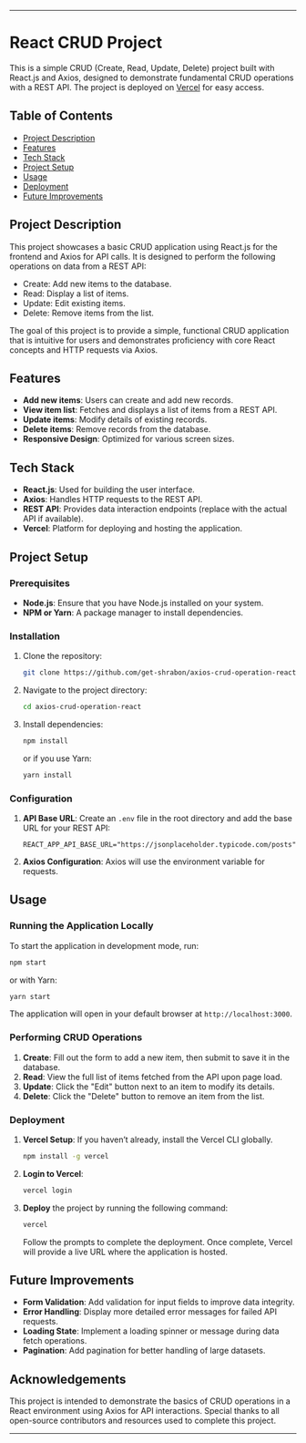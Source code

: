 
---

# React CRUD Project

This is a simple CRUD (Create, Read, Update, Delete) project built with React.js and Axios, designed to demonstrate fundamental CRUD operations with a REST API. The project is deployed on [Vercel](https://vercel.com/) for easy access.

## Table of Contents

- [Project Description](#project-description)
- [Features](#features)
- [Tech Stack](#tech-stack)
- [Project Setup](#project-setup)
- [Usage](#usage)
- [Deployment](#deployment)
- [Future Improvements](#future-improvements)

## Project Description

This project showcases a basic CRUD application using React.js for the frontend and Axios for API calls. It is designed to perform the following operations on data from a REST API:
- Create: Add new items to the database.
- Read: Display a list of items.
- Update: Edit existing items.
- Delete: Remove items from the list.

The goal of this project is to provide a simple, functional CRUD application that is intuitive for users and demonstrates proficiency with core React concepts and HTTP requests via Axios.

## Features

- **Add new items**: Users can create and add new records.
- **View item list**: Fetches and displays a list of items from a REST API.
- **Update items**: Modify details of existing records.
- **Delete items**: Remove records from the database.
- **Responsive Design**: Optimized for various screen sizes.

## Tech Stack

- **React.js**: Used for building the user interface.
- **Axios**: Handles HTTP requests to the REST API.
- **REST API**: Provides data interaction endpoints (replace with the actual API if available).
- **Vercel**: Platform for deploying and hosting the application.

## Project Setup

### Prerequisites

- **Node.js**: Ensure that you have Node.js installed on your system.
- **NPM or Yarn**: A package manager to install dependencies.

### Installation

1. Clone the repository:
   ```bash
   git clone https://github.com/get-shrabon/axios-crud-operation-react.git
   ```
2. Navigate to the project directory:
   ```bash
   cd axios-crud-operation-react
   ```
3. Install dependencies:
   ```bash
   npm install
   ```
   or if you use Yarn:
   ```bash
   yarn install
   ```

### Configuration

1. **API Base URL**: Create an `.env` file in the root directory and add the base URL for your REST API:
   ```plaintext
   REACT_APP_API_BASE_URL="https://jsonplaceholder.typicode.com/posts"
   ```
2. **Axios Configuration**: Axios will use the environment variable for requests.

## Usage

### Running the Application Locally

To start the application in development mode, run:
```bash
npm start
```
or with Yarn:
```bash
yarn start
```

The application will open in your default browser at `http://localhost:3000`.

### Performing CRUD Operations

1. **Create**: Fill out the form to add a new item, then submit to save it in the database.
2. **Read**: View the full list of items fetched from the API upon page load.
3. **Update**: Click the "Edit" button next to an item to modify its details.
4. **Delete**: Click the "Delete" button to remove an item from the list.

### Deployment

1. **Vercel Setup**: If you haven’t already, install the Vercel CLI globally.
   ```bash
   npm install -g vercel
   ```
2. **Login to Vercel**:
   ```bash
   vercel login
   ```
3. **Deploy** the project by running the following command:
   ```bash
   vercel
   ```
   Follow the prompts to complete the deployment. Once complete, Vercel will provide a live URL where the application is hosted.

## Future Improvements

- **Form Validation**: Add validation for input fields to improve data integrity.
- **Error Handling**: Display more detailed error messages for failed API requests.
- **Loading State**: Implement a loading spinner or message during data fetch operations.
- **Pagination**: Add pagination for better handling of large datasets.

## Acknowledgements

This project is intended to demonstrate the basics of CRUD operations in a React environment using Axios for API interactions. Special thanks to all open-source contributors and resources used to complete this project.

---
